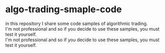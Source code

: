 # algo-trading-smaple-code
in this repository I share some code samples of algorithmic trading.<br>
I'm not professional and so if you decide to use these samples, you must test it yourself. <br>
I'm not professional and so if you decide to use these samples, you must test it yourself.
